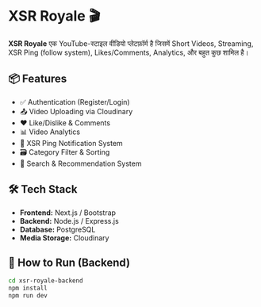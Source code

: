 # XSR Royale 🎬

**XSR Royale** एक YouTube-स्टाइल वीडियो प्लेटफ़ॉर्म है जिसमें Short Videos, Streaming, XSR Ping (follow system), Likes/Comments, Analytics, और बहुत कुछ शामिल है।

## 📦 Features

- ✅ Authentication (Register/Login)
- 📤 Video Uploading via Cloudinary
- ❤️ Like/Dislike & Comments
- 📊 Video Analytics
- 🔔 XSR Ping Notification System
- 🗃️ Category Filter & Sorting
- 🧠 Search & Recommendation System

## 🛠️ Tech Stack

- **Frontend:** Next.js / Bootstrap  
- **Backend:** Node.js / Express.js  
- **Database:** PostgreSQL  
- **Media Storage:** Cloudinary  

## 🚀 How to Run (Backend)

```bash
cd xsr-royale-backend
npm install
npm run dev
